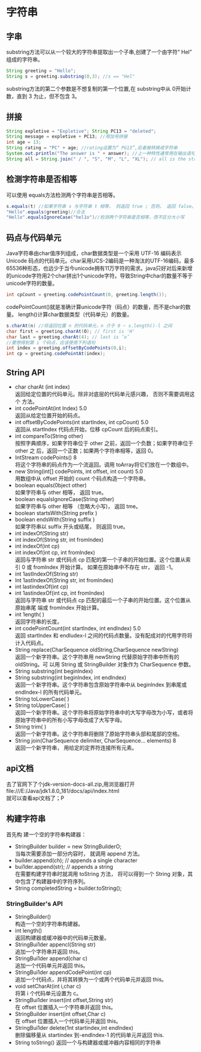 # 字符串
## 字串
substring方法可以从一个较大的字符串提取出一个子串,创建了一个由字符“ Hel” 组成的字符串。
```java
String greeting = "Hello"; 
String s = greeting.substring(0,3); //s == "Hel"
```
substring方法的第二个参数是不想复制的第一个位置,在 substring中从 0开始计数，直到 3 为止，但不包含 3。 
## 拼接
```java
String expletive = "Expletive"; String PC13 = "deleted"; 
String message = expletive + PC13; //用加号拼接
int age = 13; 
String rating = "PC" + age; //rating设置为“ PG13”,后者被转换成字符串
System.out.println("The answer is " + answer); //上一种特性通常用在输出语句中
String all = String.join(" / ", "S", "M", "L", "XL"); // all is the string "S / H / L / XL"
```
## 检测字符串是否相等
可以使用 equals方法检测两个字符串是否相等。
```java
s.equals(t) //如果字符串 s 与字符串 t 相等， 则返回 true ; 否则， 返回 false。
"Hello".equals(greeting)//合法
"Hello".equalsIgnoreCase("hel1o")//检测两个字符串是否相等，而不区分大小写
```
## 码点与代码单元
Java字符串由char值序列组成，char数据类型是一个采用 UTF-16 编码表示 Unicode 码点的代码单元。char采用UCS-2编码是一种淘汰的UTF-16编码，最多65536种形态，也远少于当今unicode拥有11万字符的需求。java只好对后来新增的unicode字符用2个char拼出1个unicode字符。导致String中char的数量不等于unicode字符的数量。
```java
int cpCount = greeting.codePointCount(0, greeting.length());
```
codePointCount()就是准确计算unicode字符（码点）的数量，而不是char的数量。
length()计算char数据类型（代码单元）的数量。
```java
s.charAt(n) //将返回位置 n 的代码单元，n 介于 0 ~ s.length()-l 之间
char first = greeting.charAt(O); // first is 'H'
char last = greeting.charAt(4); // last is ’o’
//要想得到第 i 个码点，应该使用下列语句
int index = greeting.offsetByCodePoints(0,i);
int cp = greeting.codePointAt(index);
```
## String API
* char charAt (int index)  
返回给定位置的代码单元。除非对底层的代码单元感兴趣， 否则不需要调用这个 方法。 
* int codePointAt(int Index) 5.0  
返回从给定位置开始的码点。 
* int offsetByCodePoints(int startlndex, int cpCount) 5.0  
返回从 startlndex 代码点开始，位移 cpCount 后的码点索引。 
* int compareTo(String other)  
按照字典顺序，如果字符串位于 other 之前，返回一个负数；如果字符串位于 other 之 后，返回一个正数；如果两个字符串相等，返回 0。 
* IntStream codePoints() 8  
将这个字符串的码点作为一个流返回。调用 toArray将它们放在一个数组中。 
* new String(int[] codePoints, int offset, int count) 5.0  
用数组中从 offset 开始的 count 个码点构造一个字符串。 
* boolean equals(0bject other)  
如果字符串与 other 相等， 返回 true。
* boolean equalsIgnoreCase(String other)  
如果字符串与 other 相等 （忽略大小写)， 返回 tme。 
* boolean startsWith(String prefix )  
* boolean endsWith(String suffix )  
如果字符串以 suffix 开头或结尾， 则返回 true。 
* int indexOf(String str)  
* int indexOf(String str, int fromlndex)  
* int indexOf(int cp)  
* int indexOf(int cp, int fromlndex)  
返回与字符串 str 或代码点 cp 匹配的第一个子串的开始位置。这个位置从索引 0 或 fromlndex 开始计算。 如果在原始串中不存在 str， 返回 -1。 
* int 1astIndexOf(String str)  
* Int 1astIndexOf(String str, int fromlndex)  
* int lastindexOf(int cp)  
* int 1astindexOf(int cp, int fromlndex)  
返回与字符串 str 或代码点 cp 匹配的最后一个子串的开始位置。这个位置从原始串尾 端或 fromlndex 开始计算。 
* int 1ength( )  
返回字符串的长度。 
* int codePointCount(int startlndex, int endlndex) 5.0  
返回 startlndex 和 endludex-l 之间的代码点数量。没有配成对的代用字符将计入代码点。 
* String replace(CharSequence oldString,CharSequence newString)  
返回一个新字符串。这个字符串用 newString 代替原始字符串中所有的 oldString。可 以用 String 或 StringBuilder 对象作为 CharSequence 参数。 
* String substring(int beginlndex)  
* String substring(int beginlndex, int endlndex)  
返回一个新字符串。这个字符串包含原始字符串中从 beginlndex 到串尾或 endlndex-l 的所有代码单元。 
* String toLowerCase( )  
* String toUpperCase( )  
返回一个新字符串。这个字符串将原始字符串中的大写字母改为小写，或者将原始字符串中的所有小写字母改成了大写字母。
* String trim( )  
返回一个新字符串。这个字符串将删除了原始字符串头部和尾部的空格。 
* String join(CharSequence delimiter, CharSequence... elements) 8  
返回一个新字符串， 用给定的定界符连接所有元素。
## api文档  
去了官网下了个jdk-version-docs-all.zip,用浏览器打开  
file:///E:/Java/jdk1.8.0_181/docs/api/index.html  
就可以查看api文档了；P  
## 构建字符串
首先构 建一个空的字符串构建器：  
* StringBuilder builder = new StringBuilderO;  
当每次需要添加一部分内容时， 就调用 append 方法。  
* builder.append(ch); // appends a single character  
* bui1der.append(str); // appends a string  
在需要构建字符串时就凋用 toString 方法， 将可以得到一个 String 对象，其中包含了构建器中的字符序列。  
* String completedString = builder.toString();
### StringBuilder's API
* StringBuilder()  
构造一个空的字符串构建器。 
* int length()  
返回构建器或缓冲器中的代码单元数量。 
* StringBui1der appencl(String str)  
追加一个字符串并返回 this。 
* StringBui1der append(char c)  
追加一个代码单元并返回 this。 
* StringBui1der appendCodePoint(int cp)  
追加一个代码点，并将其转换为一个或两个代码单元并返回 this。 
* void setCharAt(int i,char c)  
将第 i 个代码单元设置为 c。 
* StringBui1der insert(int offset,String str)  
在 offset 位置插入一个字符串并返回 this。 
* StringBuilder insert(int offset,Char c)  
在 offset 位置插入一个代码单元并返回 this。 
* StringBui1der delete(1nt startindex,int endlndex)  
删除偏移量从 startindex 到-endlndex-1 的代码单元并返回 this.  
* String toString() 返回一个与构建器或缓冲器内容相同的字符串

